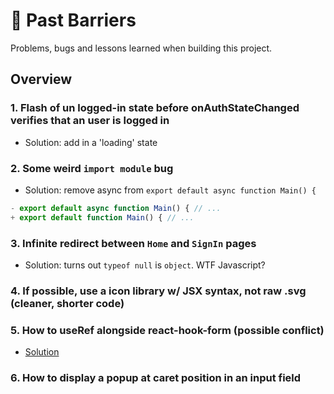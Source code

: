 # 💯 Past Barriers

Problems, bugs and lessons learned when building this project.

## Overview

### 1. Flash of un logged-in state before onAuthStateChanged verifies that an user is logged in
- Solution: add in a 'loading' state

### 2. Some weird `import module` bug
- Solution: remove async from `export default async function Main() {`
```jsx
- export default async function Main() { // ...
+ export default function Main() { // ...
```

### 3. Infinite redirect between `Home` and `SignIn` pages
- Solution: turns out `typeof null` is `object`. WTF Javascript?

### 4. If possible, use a icon library w/ JSX syntax, not raw .svg (cleaner, shorter code)

### 5. How to useRef alongside react-hook-form (possible conflict)
- [Solution](https://www.react-hook-form.com/faqs/#Howtosharerefusage)

### 6. How to display a popup at caret position in an input field